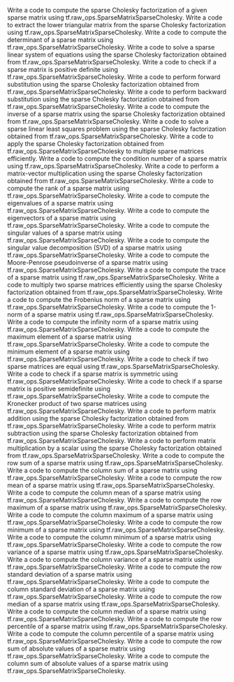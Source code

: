 Write a code to compute the sparse Cholesky factorization of a given sparse matrix using tf.raw_ops.SparseMatrixSparseCholesky.
Write a code to extract the lower triangular matrix from the sparse Cholesky factorization using tf.raw_ops.SparseMatrixSparseCholesky.
Write a code to compute the determinant of a sparse matrix using tf.raw_ops.SparseMatrixSparseCholesky.
Write a code to solve a sparse linear system of equations using the sparse Cholesky factorization obtained from tf.raw_ops.SparseMatrixSparseCholesky.
Write a code to check if a sparse matrix is positive definite using tf.raw_ops.SparseMatrixSparseCholesky.
Write a code to perform forward substitution using the sparse Cholesky factorization obtained from tf.raw_ops.SparseMatrixSparseCholesky.
Write a code to perform backward substitution using the sparse Cholesky factorization obtained from tf.raw_ops.SparseMatrixSparseCholesky.
Write a code to compute the inverse of a sparse matrix using the sparse Cholesky factorization obtained from tf.raw_ops.SparseMatrixSparseCholesky.
Write a code to solve a sparse linear least squares problem using the sparse Cholesky factorization obtained from tf.raw_ops.SparseMatrixSparseCholesky.
Write a code to apply the sparse Cholesky factorization obtained from tf.raw_ops.SparseMatrixSparseCholesky to multiple sparse matrices efficiently.
Write a code to compute the condition number of a sparse matrix using tf.raw_ops.SparseMatrixSparseCholesky.
Write a code to perform a matrix-vector multiplication using the sparse Cholesky factorization obtained from tf.raw_ops.SparseMatrixSparseCholesky.
Write a code to compute the rank of a sparse matrix using tf.raw_ops.SparseMatrixSparseCholesky.
Write a code to compute the eigenvalues of a sparse matrix using tf.raw_ops.SparseMatrixSparseCholesky.
Write a code to compute the eigenvectors of a sparse matrix using tf.raw_ops.SparseMatrixSparseCholesky.
Write a code to compute the singular values of a sparse matrix using tf.raw_ops.SparseMatrixSparseCholesky.
Write a code to compute the singular value decomposition (SVD) of a sparse matrix using tf.raw_ops.SparseMatrixSparseCholesky.
Write a code to compute the Moore-Penrose pseudoinverse of a sparse matrix using tf.raw_ops.SparseMatrixSparseCholesky.
Write a code to compute the trace of a sparse matrix using tf.raw_ops.SparseMatrixSparseCholesky.
Write a code to multiply two sparse matrices efficiently using the sparse Cholesky factorization obtained from tf.raw_ops.SparseMatrixSparseCholesky.
Write a code to compute the Frobenius norm of a sparse matrix using tf.raw_ops.SparseMatrixSparseCholesky.
Write a code to compute the 1-norm of a sparse matrix using tf.raw_ops.SparseMatrixSparseCholesky.
Write a code to compute the infinity norm of a sparse matrix using tf.raw_ops.SparseMatrixSparseCholesky.
Write a code to compute the maximum element of a sparse matrix using tf.raw_ops.SparseMatrixSparseCholesky.
Write a code to compute the minimum element of a sparse matrix using tf.raw_ops.SparseMatrixSparseCholesky.
Write a code to check if two sparse matrices are equal using tf.raw_ops.SparseMatrixSparseCholesky.
Write a code to check if a sparse matrix is symmetric using tf.raw_ops.SparseMatrixSparseCholesky.
Write a code to check if a sparse matrix is positive semidefinite using tf.raw_ops.SparseMatrixSparseCholesky.
Write a code to compute the Kronecker product of two sparse matrices using tf.raw_ops.SparseMatrixSparseCholesky.
Write a code to perform matrix addition using the sparse Cholesky factorization obtained from tf.raw_ops.SparseMatrixSparseCholesky.
Write a code to perform matrix subtraction using the sparse Cholesky factorization obtained from tf.raw_ops.SparseMatrixSparseCholesky.
Write a code to perform matrix multiplication by a scalar using the sparse Cholesky factorization obtained from tf.raw_ops.SparseMatrixSparseCholesky.
Write a code to compute the row sum of a sparse matrix using tf.raw_ops.SparseMatrixSparseCholesky.
Write a code to compute the column sum of a sparse matrix using tf.raw_ops.SparseMatrixSparseCholesky.
Write a code to compute the row mean of a sparse matrix using tf.raw_ops.SparseMatrixSparseCholesky.
Write a code to compute the column mean of a sparse matrix using tf.raw_ops.SparseMatrixSparseCholesky.
Write a code to compute the row maximum of a sparse matrix using tf.raw_ops.SparseMatrixSparseCholesky.
Write a code to compute the column maximum of a sparse matrix using tf.raw_ops.SparseMatrixSparseCholesky.
Write a code to compute the row minimum of a sparse matrix using tf.raw_ops.SparseMatrixSparseCholesky.
Write a code to compute the column minimum of a sparse matrix using tf.raw_ops.SparseMatrixSparseCholesky.
Write a code to compute the row variance of a sparse matrix using tf.raw_ops.SparseMatrixSparseCholesky.
Write a code to compute the column variance of a sparse matrix using tf.raw_ops.SparseMatrixSparseCholesky.
Write a code to compute the row standard deviation of a sparse matrix using tf.raw_ops.SparseMatrixSparseCholesky.
Write a code to compute the column standard deviation of a sparse matrix using tf.raw_ops.SparseMatrixSparseCholesky.
Write a code to compute the row median of a sparse matrix using tf.raw_ops.SparseMatrixSparseCholesky.
Write a code to compute the column median of a sparse matrix using tf.raw_ops.SparseMatrixSparseCholesky.
Write a code to compute the row percentile of a sparse matrix using tf.raw_ops.SparseMatrixSparseCholesky.
Write a code to compute the column percentile of a sparse matrix using tf.raw_ops.SparseMatrixSparseCholesky.
Write a code to compute the row sum of absolute values of a sparse matrix using tf.raw_ops.SparseMatrixSparseCholesky.
Write a code to compute the column sum of absolute values of a sparse matrix using tf.raw_ops.SparseMatrixSparseCholesky.